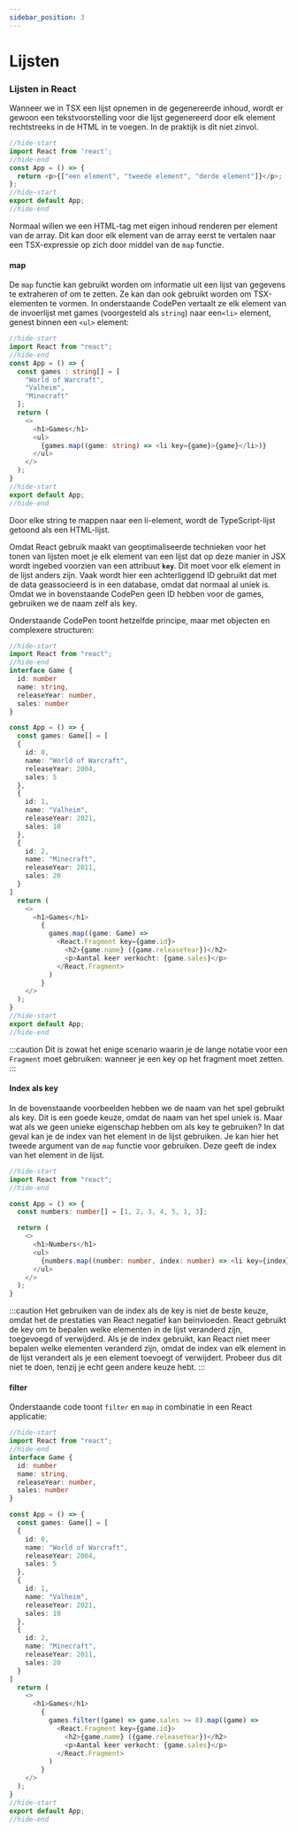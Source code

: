 ```yaml
---
sidebar_position: 3
---
```


# Lijsten

### Lijsten in React

Wanneer we in TSX een lijst opnemen in de gegenereerde inhoud, wordt er gewoon een tekstvoorstelling voor die lijst gegenereerd door elk element rechtstreeks in de HTML in te voegen. In de praktijk is dit niet zinvol.&#x20;

```typescript codesandbox={"template": "react", "filename": "src/App.tsx"}
//hide-start
import React from 'react';
//hide-end
const App = () => {
  return <p>{["een element", "tweede element", "derde element"]}</p>;
};
//hide-start
export default App;
//hide-end
```

Normaal willen we een HTML-tag met eigen inhoud renderen per element van de array. Dit kan door elk element van de array eerst te vertalen naar een TSX-expressie op zich door middel van de `map` functie.

#### map

De `map` functie kan gebruikt worden om informatie uit een lijst van gegevens te extraheren of om te zetten. Ze kan dan ook gebruikt worden om TSX-elementen te vormen. In onderstaande CodePen vertaalt ze elk element van de invoerlijst met games (voorgesteld als `string`) naar een`<li>` element, genest binnen een `<ul>` element:

```typescript codesandbox={"template": "react", "filename": "src/App.tsx"}
//hide-start
import React from "react";
//hide-end
const App = () => {
  const games : string[] = [
    "World of Warcraft",
    "Valheim",
    "Minecraft"
  ];
  return (
    <>
      <h1>Games</h1>
      <ul>
        {games.map((game: string) => <li key={game}>{game}</li>)}
      </ul>
    </>
  );
}
//hide-start
export default App;
//hide-end
```

Door elke string te mappen naar een li-element, wordt de TypeScript-lijst getoond als een HTML-lijst.

Omdat React gebruik maakt van geoptimaliseerde technieken voor het tonen van lijsten moet je elk element van een lijst dat op deze manier in JSX wordt ingebed voorzien van een attribuut **`key`**. Dit moet voor elk element in de lijst anders zijn. Vaak wordt hier een achterliggend ID gebruikt dat met de data geassocieerd is in een database, omdat dat normaal al uniek is. Omdat we in bovenstaande CodePen geen ID hebben voor de games, gebruiken we de naam zelf als key.

Onderstaande CodePen toont hetzelfde principe, maar met objecten en complexere structuren:

```typescript codesandbox={"template": "react", "filename": "src/App.tsx"}
//hide-start
import React from "react";
//hide-end
interface Game {
  id: number
  name: string,
  releaseYear: number,
  sales: number
}

const App = () => {
  const games: Game[] = [
  {
    id: 0,
    name: "World of Warcraft",
    releaseYear: 2004,
    sales: 5
  },
  {
    id: 1,
    name: "Valheim",
    releaseYear: 2021,
    sales: 10
  },
  {
    id: 2,
    name: "Minecraft",
    releaseYear: 2011,
    sales: 20
  }
]
  return (
    <>
      <h1>Games</h1>
        {
          games.map((game: Game) =>
            <React.Fragment key={game.id}>
              <h2>{game.name} ({game.releaseYear})</h2>
              <p>Aantal keer verkocht: {game.sales}</p>
            </React.Fragment>
          )
        }
    </>
  );
}
//hide-start
export default App;
//hide-end
```

:::caution
Dit is zowat het enige scenario waarin je de lange notatie voor een `Fragment` moet gebruiken: wanneer je een key op het fragment moet zetten.
:::

#### Index als key

In de bovenstaande voorbeelden hebben we de naam van het spel gebruikt als key. Dit is een goede keuze, omdat de naam van het spel uniek is. Maar wat als we geen unieke eigenschap hebben om als key te gebruiken? In dat geval kan je de index van het element in de lijst gebruiken. Je kan hier het tweede argument van de `map` functie voor gebruiken. Deze geeft de index van het element in de lijst.

```typescript codesandbox={"template": "react", "filename": "src/App.tsx"}
//hide-start
import React from "react";
//hide-end

const App = () => {
  const numbers: number[] = [1, 2, 3, 4, 5, 1, 3];

  return (
    <>
      <h1>Numbers</h1>
      <ul>
        {numbers.map((number: number, index: number) => <li key={index}>{number}</li>)}
      </ul>
    </>
  );
}
```
:::caution
Het gebruiken van de index als de key is niet de beste keuze, omdat het de prestaties van React negatief kan beïnvloeden. React gebruikt de key om te bepalen welke elementen in de lijst veranderd zijn, toegevoegd of verwijderd. Als je de index gebruikt, kan React niet meer bepalen welke elementen veranderd zijn, omdat de index van elk element in de lijst verandert als je een element toevoegt of verwijdert. Probeer dus dit niet te doen, tenzij je echt geen andere keuze hebt.
:::

#### filter

Onderstaande code toont `filter` en `map` in combinatie in een React applicatie:

```typescript codesandbox={"template": "react", "filename": "src/App.tsx"}
//hide-start
import React from "react";
//hide-end
interface Game {
  id: number
  name: string,
  releaseYear: number,
  sales: number
}

const App = () => {
  const games: Game[] = [
  {
    id: 0,
    name: "World of Warcraft",
    releaseYear: 2004,
    sales: 5
  },
  {
    id: 1,
    name: "Valheim",
    releaseYear: 2021,
    sales: 10
  },
  {
    id: 2,
    name: "Minecraft",
    releaseYear: 2011,
    sales: 20
  }
]
  return (
    <>
      <h1>Games</h1>
        {
          games.filter((game) => game.sales >= 8).map((game) =>
            <React.Fragment key={game.id}>
              <h2>{game.name} ({game.releaseYear})</h2>
              <p>Aantal keer verkocht: {game.sales}</p>
            </React.Fragment>
          )
        }
    </>
  );
}
//hide-start
export default App;
//hide-end
```